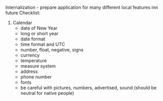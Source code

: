 Internalization - prepare application for many different local features inn future
Checklist:
1. Calendar
	* date of New Year
	* long or short year
	* date format
	* time format and UTC
	* number, float, negative, signs
	* currency
	* temperature
	* measure system
	* address
	* phone number
	* fonts
	* be careful with pictures, numbers, advertised, sound (should be neutral for native people)